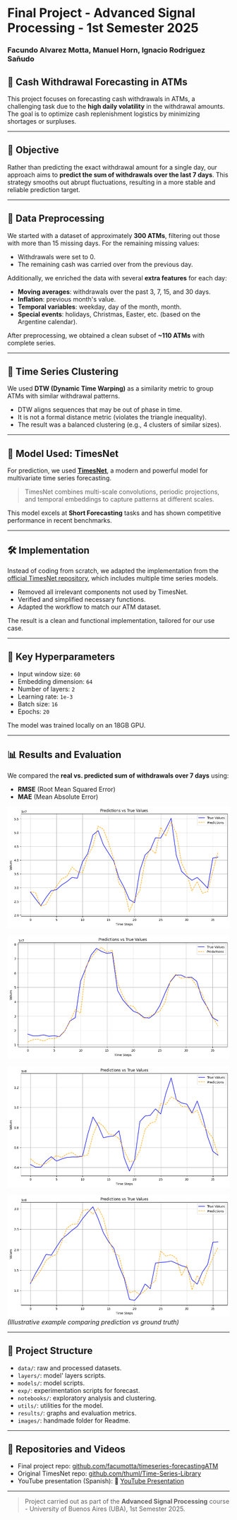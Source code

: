 # Final Project - Advanced Signal Processing - 1st Semester 2025
### Facundo Alvarez Motta, Manuel Horn, Ignacio Rodriguez Sañudo

## 🏦 Cash Withdrawal Forecasting in ATMs

This project focuses on forecasting cash withdrawals in ATMs, a challenging task due to the **high daily volatility** in the withdrawal amounts. The goal is to optimize cash replenishment logistics by minimizing shortages or surpluses.

---

## 🎯 Objective

Rather than predicting the exact withdrawal amount for a single day, our approach aims to **predict the sum of withdrawals over the last 7 days**. This strategy smooths out abrupt fluctuations, resulting in a more stable and reliable prediction target.

---

## 🧼 Data Preprocessing

We started with a dataset of approximately **300 ATMs**, filtering out those with more than 15 missing days. For the remaining missing values:

- Withdrawals were set to 0.
- The remaining cash was carried over from the previous day.

Additionally, we enriched the data with several **extra features** for each day:

- **Moving averages**: withdrawals over the past 3, 7, 15, and 30 days.
- **Inflation**: previous month's value.
- **Temporal variables**: weekday, day of the month, month.
- **Special events**: holidays, Christmas, Easter, etc. (based on the Argentine calendar).

After preprocessing, we obtained a clean subset of **~110 ATMs** with complete series.

---

## 🧪 Time Series Clustering

We used **DTW (Dynamic Time Warping)** as a similarity metric to group ATMs with similar withdrawal patterns.

- DTW aligns sequences that may be out of phase in time.
- It is not a formal distance metric (violates the triangle inequality).
- The result was a balanced clustering (e.g., 4 clusters of similar sizes).

---

## 🧠 Model Used: TimesNet

For prediction, we used **[TimesNet](https://arxiv.org/pdf/2210.02186)**, a modern and powerful model for multivariate time series forecasting.

> TimesNet combines multi-scale convolutions, periodic projections, and temporal embeddings to capture patterns at different scales.

This model excels at **Short Forecasting** tasks and has shown competitive performance in recent benchmarks.

---

## 🛠️ Implementation

Instead of coding from scratch, we adapted the implementation from the [official TimesNet repository](https://github.com/thuml/Time-Series-Library), which includes multiple time series models.

- Removed all irrelevant components not used by TimesNet.
- Verified and simplified necessary functions.
- Adapted the workflow to match our ATM dataset.

The result is a clean and functional implementation, tailored for our use case.

---

## 🔧 Key Hyperparameters

- Input window size: `60`
- Embedding dimension: `64`
- Number of layers: `2`
- Learning rate: `1e-3`
- Batch size: `16`
- Epochs: `20`

The model was trained locally on an 18GB GPU.

---

## 📊 Results and Evaluation

We compared the **real vs. predicted sum of withdrawals over 7 days** using:

- **RMSE** (Root Mean Squared Error)
- **MAE** (Mean Absolute Error)

![plot](images/results_1.png)  


![plot](images/results_2.png)  


![plot](images/results_3.png)  


![plot](images/results_4.png)  
*(Illustrative example comparing prediction vs ground truth)*

---

## 📁 Project Structure

- `data/`: raw and processed datasets.
- `layers/`: model' layers scripts.
- `models/`: model scripts.
- `exp/`: experimentation scripts for forecast.
- `notebooks/`: exploratory analysis and clustering.
- `utils/`: utilities for the model.
- `results/`: graphs and evaluation metrics.
- `images/`: handmade folder for Readme.

---

## 📌 Repositories and Videos

- Final project repo: [github.com/facumotta/timeseries-forecastingATM](https://github.com/facumotta/timeseries-forecastingATM)
- Original TimesNet repo: [github.com/thuml/Time-Series-Library](https://github.com/thuml/Time-Series-Library)
- YouTube presentation (Spanish): 🔴 [YouTube Presentation](https://www.youtube.com/watch?v=dPt5DXMPHTg)

---

> Project carried out as part of the **Advanced Signal Processing** course - University of Buenos Aires (UBA), 1st Semester 2025.

